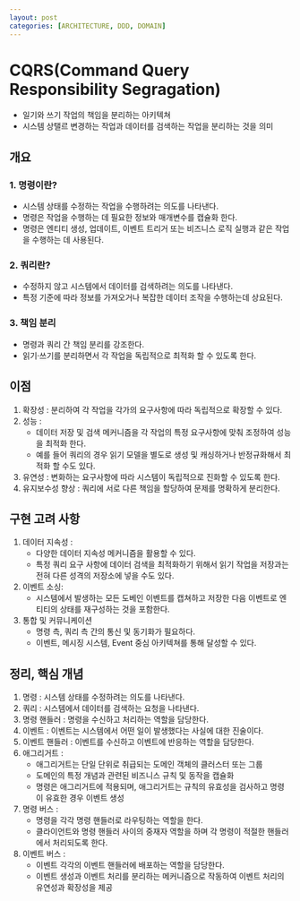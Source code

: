 ```yaml
---
layout: post
categories: [ARCHITECTURE, DDD, DOMAIN]
---
```


# CQRS(Command Query Responsibility Segragation)
- 일기와 쓰기 작업의 책임을 분리하는 아키텍쳐
- 시스템 상탤르 변경하는 작업과 데이터를 검색하는 작업을 분리하는 것을 의미

## 개요
### 1. 명령이란?
- 시스템 상태를 수정하는 작업을 수행하려는 의도를 나타낸다.
- 명령은 작업을 수행하는 데 필요한 정보와 매개변수를 캡슐화 한다.
- 명령은 엔티티 생성, 업데이트, 이벤트 트리거 또는 비즈니스 로직 실행과 같은 작업을 수행하는 데 사용된다.

### 2. 쿼리란?
- 수정하지 않고 시스템에서 데이터를 검색하려는 의도를 나타낸다.
- 특정 기준에 따라 정보를 가져오거나 복잡한 데이터 조작을 수행하는데 상요된다.

### 3. 책임 분리
- 명령과 쿼리 간 책임 분리를 강조한다.
- 읽기·쓰기를 분리하면서 각 작업을 독립적으로 최적화 할 수 있도록 한다.

## 이점
1. 확장성 : 분리하여 각 작업을 각가의 요구사항에 따라 독립적으로 확장할 수 있다.
2. 성능 :
   - 데이터 저장 및 검색 메커니즘을 각 작업의 특정 요구사항에 맞춰 조정하여 성능을 최적화 한다.
   - 예를 들어 쿼리의 경우 읽기 모델을 별도로 생성 및 캐싱하거나 반정규화해서 최적화 할 수도 있다.
3. 유연성 : 변화하는 요구사항에 따라 시스템이 독립적으로 진화할 수 있도록 한다.
4. 유지보수성 향상 : 쿼리에 서로 다른 책임을 할당하여 문제를 명확하게 분리한다.

## 구현 고려 사항
1. 데이터 지속성 : 
   - 다양한 데이터 지속성 메커니즘을 활용할 수 있다.
   - 특정 쿼리 요구 사항에 데이터 검색을 최적화하기 위해서 읽기 작업을 저장과는 전혀 다른 성격의 저장소에 넣을 수도 있다.
2. 이벤트 소싱:
   - 시스템에서 발생하는 모든 도베인 이벤트를 캡쳐하고 저장한 다음 이벤트로 엔티티의 상태를 재구성하는 것을 포함한다.
3. 통합 및 커뮤니케이션
   - 명령 측, 쿼리 측 간의 통신 및 동기화가 필요하다. 
   - 이벤트, 메시징 시스템, Event 중심 아키텍쳐를 통해 달성할 수 있다.

## 정리, 핵심 개념
1. 명령 : 시스템 상태를 수정하려는 의도를 나타낸다.
2. 쿼리 : 시스템에서 데이터를 검색하는 요청을 나타낸다.
3. 명령 핸들러 : 명령을 수신하고 처리하는 역할을 담당한다.
4. 이벤트 : 이벤트는 시스템에서 어떤  일이 발생했다는 사실에 대한 진술이다.
5. 이벤트 핸들러 : 이벤트를 수신하고 이벤트에 반응하는 역할을 담당한다.
6. 애그리거트 : 
   - 애그리거트는 단일 단위로 취급되는 도메인 객체의 클러스터 또는 그룹
   - 도메인의 특정 개념과 관련된 비즈니스 규칙 및 동작을 캡슐화
   - 명령은 애그리거트에 적용되며, 애그리거트는 규칙의 유효성을 검사하고 명령이 유효한 경우 이벤트 생성
7. 명령 버스 : 
   - 명령을 각각 명령 핸들러로 라우팅하는 역할을 한다.
   - 클라이언트와 명령 핸들러 사이의 중재자 역할을 하며 각 명령이 적절한 핸들러에서 처리되도록 한다.
8. 이벤트 버스 : 
   - 이벤트 각각의 이벤트 핸들러에 배포하는 역할을 담당한다.
   - 이벤트 생성과 이벤트 처리를 분리하는 메커니즘으로 작동하여 이벤트 처리의 유연성과 확장성을 제공